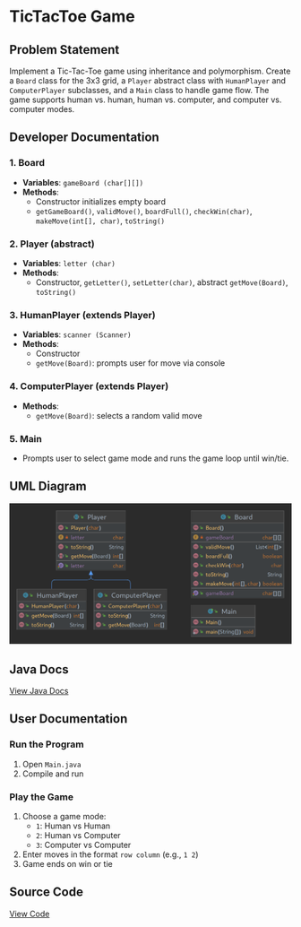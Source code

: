 # TicTacToe Game

## Problem Statement
Implement a Tic-Tac-Toe game using inheritance and polymorphism. Create a `Board` class for the 3x3 grid, a `Player` abstract class with `HumanPlayer` and `ComputerPlayer` subclasses, and a `Main` class to handle game flow. The game supports human vs. human, human vs. computer, and computer vs. computer modes.

## Developer Documentation

### 1. Board
- **Variables**: `gameBoard (char[][])`
- **Methods**:
  - Constructor initializes empty board
  - `getGameBoard()`, `validMove()`, `boardFull()`, `checkWin(char)`, `makeMove(int[], char)`, `toString()`

### 2. Player (abstract)
- **Variables**: `letter (char)`
- **Methods**:
  - Constructor, `getLetter()`, `setLetter(char)`, abstract `getMove(Board)`, `toString()`

### 3. HumanPlayer (extends Player)
- **Variables**: `scanner (Scanner)`
- **Methods**:
  - Constructor
  - `getMove(Board)`: prompts user for move via console

### 4. ComputerPlayer (extends Player)
- **Methods**:
  - `getMove(Board)`: selects a random valid move

### 5. Main
- Prompts user to select game mode and runs the game loop until win/tie.

## UML Diagram
![UML](https://github.com/bradenmiller22/SoftwareDesign/blob/main/TicTacToe/doc/umlDiagram.png)

## Java Docs
[View Java Docs](http://localhost:8000/bmiller38_swd)

## User Documentation

### Run the Program
1. Open `Main.java`
2. Compile and run

### Play the Game
1. Choose a game mode:
   - `1`: Human vs Human
   - `2`: Human vs Computer
   - `3`: Computer vs Computer
2. Enter moves in the format `row column` (e.g., `1 2`)
3. Game ends on win or tie

## Source Code
[View Code](https://github.com/bradenmiller22/SoftwareDesign/tree/main/TicTacToe/src)
